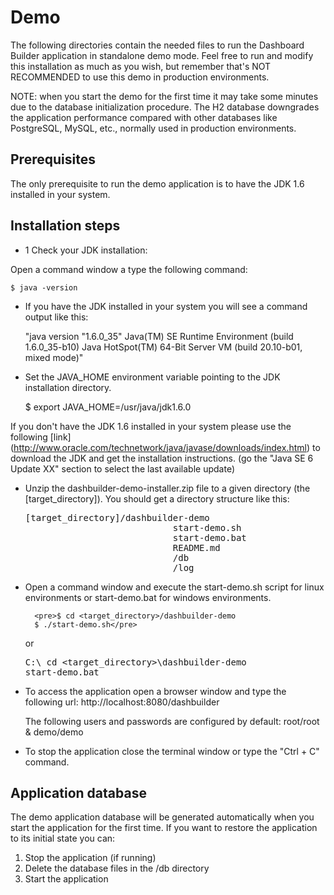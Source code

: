 Demo
=================

The following directories contain the needed files to run the Dashboard Builder application in standalone demo mode.
Feel free to run and modify this installation as much as you wish, but remember that's NOT
RECOMMENDED to use this demo in production environments.

NOTE: when you start the demo for the first time it may take some minutes due to the database
initialization procedure. The H2 database downgrades the application performance compared with other
databases like PostgreSQL, MySQL, etc., normally used in production environments.

Prerequisites
-------------------

The only prerequisite to run the demo application is to have the JDK 1.6 installed in your system.

Installation steps
------------------

* 1 Check your JDK installation:

Open a command window a type the following command:

    $ java -version

* If you have the JDK installed in your system you will see a command output like this:

    "java version "1.6.0_35"
    Java(TM) SE Runtime Environment (build 1.6.0_35-b10)
    Java HotSpot(TM) 64-Bit Server VM (build 20.10-b01, mixed mode)"

* Set the JAVA_HOME environment variable pointing to the JDK installation directory.

    $ export JAVA_HOME=/usr/java/jdk1.6.0

If you don't have the JDK 1.6 installed in your system please use the following [link]
(http://www.oracle.com/technetwork/java/javase/downloads/index.html) to download the JDK and get
the installation instructions. (go the "Java SE 6 Update XX" section to select the last available update)

* Unzip the dashbuilder-demo-installer.zip file to a given directory (the [target_directory]).
  You should get a directory structure like this:

     <pre>[target_directory]/dashbuilder-demo
                              start-demo.sh
                              start-demo.bat
                              README.md
                              /db
                              /log</pre>

* Open a command window and execute the start-demo.sh script for linux environments or start-demo.bat for windows
   environments.

        <pre>$ cd <target_directory>/dashbuilder-demo
        $ ./start-demo.sh</pre>
   or
        <pre>C:\ cd <target_directory>\dashbuilder-demo
        start-demo.bat</pre>

* To access the application open a browser window and type the following url: http://localhost:8080/dashbuilder

    The following users and passwords are configured by default: root/root & demo/demo

*  To stop the application close the terminal window or type the "Ctrl + C" command.

Application database
----------------------

The demo application database will be generated automatically when you start the application for the first time.
If you want to restore the application to its initial state you can:

1. Stop the application (if running)
2. Delete the database files in the /db directory
3. Start the application

